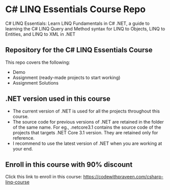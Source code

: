 # C# LINQ Essentials Course Repo
C# LINQ Essentials: Learn LINQ Fundamentals in C# .NET, a guide to learning the C# LINQ Query and Method syntax for LINQ to Objects, LINQ to Entities, and LINQ to XML in .NET

## Repository for the C# LINQ Essentials Course
This repo covers the following:
* Demo
* Assignment (ready-made projects to start working)
* Assignment Solutions

## .NET version used in this course
* The current version of .NET is used for all the projects throughout this course. 
* The source code for previous versions of .NET are retained in the folder of the same name. For eg., .netcore3.1 contains the source code of the projects that targets .NET Core 3.1 version. They are retained only for reference. 
* I recommend to use the latest version of .NET when you are working at your end. 

## Enroll in this course with 90% discount
Click this link to enroll in this course:
https://codewithpraveen.com/csharp-linq-course
